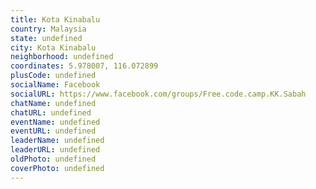 ```yaml
---
title: Kota Kinabalu
country: Malaysia
state: undefined
city: Kota Kinabalu
neighborhood: undefined
coordinates: 5.978007, 116.072899
plusCode: undefined
socialName: Facebook
socialURL: https://www.facebook.com/groups/Free.code.camp.KK.Sabah
chatName: undefined
chatURL: undefined
eventName: undefined
eventURL: undefined
leaderName: undefined
leaderURL: undefined
oldPhoto: undefined
coverPhoto: undefined
---
```

